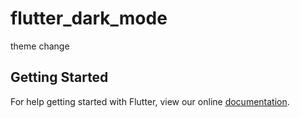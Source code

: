 # flutter_dark_mode

theme change 

## Getting Started

For help getting started with Flutter, view our online
[documentation](https://flutter.io/).
